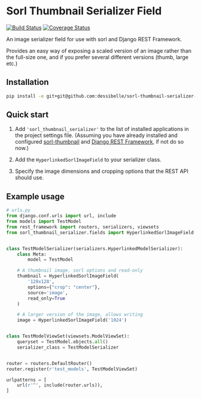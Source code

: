 Sorl  Thumbnail Serializer Field
===============================

[![Build Status](https://travis-ci.org/dessibelle/sorl-thumbnail-serializer-field.svg?branch=master)](https://travis-ci.org/dessibelle/sorl-thumbnail-serializer-field) [![Coverage Status](https://coveralls.io/repos/github/dessibelle/sorl-thumbnail-serializer-field/badge.svg?branch=master)](https://coveralls.io/github/dessibelle/sorl-thumbnail-serializer-field?branch=master)

An image serializer field for use with sorl and Django REST Framework.

Provides an easy way of exposing a scaled version of an image rather than the
full-size one, and if you prefer several different versions (thumb, large etc.)

Installation
------------

```sh
pip install -e git+git@github.com:dessibelle/sorl-thumbnail-serializer-field.git@master#egg=sorl_thumbnail_serializer
```

Quick start
-----------

1. Add `'sorl_thumbnail_serializer'` to the list of installed applications in the project settings file. (Assuming you have already installed and configured [sorl-thumbnail](https://github.com/mariocesar/sorl-thumbnail) and [Django REST Framework](http://www.django-rest-framework.org), if not do so now.)

2. Add the `HyperlinkedSorlImageField` to your serializer class.

3. Specify the image dimensions and cropping options that the REST API should use.


Example usage
-------------

```python
# urls.py
from django.conf.urls import url, include
from models import TestModel
from rest_framework import routers, serializers, viewsets
from sorl_thumbnail_serializer.fields import HyperlinkedSorlImageField


class TestModelSerializer(serializers.HyperlinkedModelSerializer):
    class Meta:
        model = TestModel

    # A thumbnail image, sorl options and read-only
    thumbnail = HyperlinkedSorlImageField(
        '128x128',
        options={"crop": "center"},
        source='image',
        read_only=True
    )

    # A larger version of the image, allows writing
    image = HyperlinkedSorlImageField('1024')


class TestModelViewSet(viewsets.ModelViewSet):
    queryset = TestModel.objects.all()
    serializer_class = TestModelSerializer


router = routers.DefaultRouter()
router.register(r'test_models', TestModelViewSet)

urlpatterns = [
    url(r'^', include(router.urls)),
]
```
